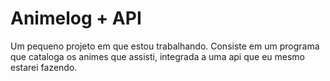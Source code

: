 # Animelog + API

Um pequeno projeto em que estou trabalhando.
Consiste em um programa que cataloga os animes que assisti, integrada a uma api que eu mesmo estarei fazendo.
